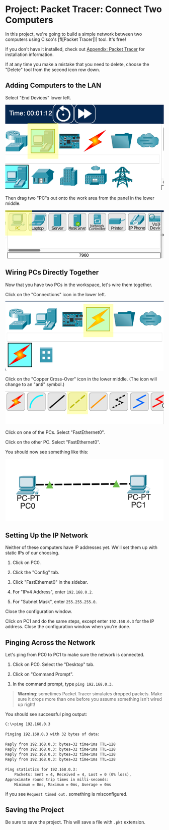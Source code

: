 # Project: Packet Tracer: Connect Two Computers

In this project, we're going to build a simple network between two
computers using Cisco's [fl[Packet Tracer|]] tool. It's free!

If you don't have it installed, check out [Appendix: Packet
Tracer](#appendix-packettracer) for installation information.

If at any time you make a mistake that you need to delete, choose the
"Delete" tool from the second icon row down.

## Adding Computers to the LAN

Select "End Devices" lower left.

![End Devices Icon](end_devices_icon.png)

Then drag two "PC"s out onto the work area from the panel in the lower
middle.

![PC Tool Icon](pc_tool.png)

## Wiring PCs Directly Together

Now that you have two PCs in the workspace, let's wire them together.

Click on the "Connections" icon in the lower left.

![Connections Icon](connections_icon.png)

Click on the "Copper Cross-Over" icon in the lower middle. (The icon
will change to an "anti" symbol.)

![Copper Cross-Over Selection](xo_wire_tool.png)

Click on one of the PCs. Select "FastEthernet0".

Click on the other PC. Select "FastEthernet0".

You should now see something like this:

![Two PCs wired up](2-pcs.png)

## Setting Up the IP Network

Neither of these computers have IP addresses yet. We'll set them up with
static IPs of our choosing.

1. Click on PC0.

2. Click the "Config" tab.

3. Click "FastEthernet0" in the sidebar.

4. For "IPv4 Address", enter `192.168.0.2`.

5. For "Subnet Mask", enter `255.255.255.0`.

Close the configuration window.

Click on PC1 and do the same steps, except enter `192.168.0.3` for the
IP address. Close the configuration window when you're done.

## Pinging Across the Network

Let's ping from PC0 to PC1 to make sure the network is connected.

1. Click on PC0. Select the "Desktop" tab.

2. Click on "Command Prompt".

3. In the command prompt, type `ping 192.168.0.3`.

> **Warning**: sometimes Packet Tracer simulates dropped packets. Make
> sure it drops more than one before you assume something isn't wired up
> right!

You should see successful ping output:

```
C:\>ping 192.168.0.3

Pinging 192.168.0.3 with 32 bytes of data:

Reply from 192.168.0.3: bytes=32 time<1ms TTL=128
Reply from 192.168.0.3: bytes=32 time<1ms TTL=128
Reply from 192.168.0.3: bytes=32 time<1ms TTL=128
Reply from 192.168.0.3: bytes=32 time<1ms TTL=128

Ping statistics for 192.168.0.3:
    Packets: Sent = 4, Received = 4, Lost = 0 (0% loss),
Approximate round trip times in milli-seconds:
    Minimum = 0ms, Maximum = 0ms, Average = 0ms
```

If you see `Request timed out.` something is misconfigured.

## Saving the Project

Be sure to save the project. This will save a file with `.pkt`
extension.

<!-- Rubric

5
Crossover cable used

5
Two PCs used

5
PCs set up with correct IP addresses.

5
PCs can ping one another.

-->
